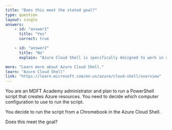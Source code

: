 ```yaml
---
title: "Does this meet the stated goal?"
type: question
layout: single
answers:
    - id: "answer1"
      title: "Yes"
      correct: true

    - id: "answer2"
      title: "No"
      explain: "Azure Cloud Shell is specifically designed to work in any modern web browser, regardless of the operating system. It provides a fully configured PowerShell environment with the Az module pre-installed, making it perfect for running Azure PowerShell scripts."

more: "Learn more about Azure Cloud Shell."
learn: "Azure Cloud Shell"
link: "https://learn.microsoft.com/en-us/azure/cloud-shell/overview"
---
```


You are an MDFT Academy administrator and plan to run a PowerShell script that creates Azure resources. You need to decide which computer configuration to use to run the script. 

You decide to run the script from a Chromebook in the Azure Cloud Shell. 

Does this meet the goal?